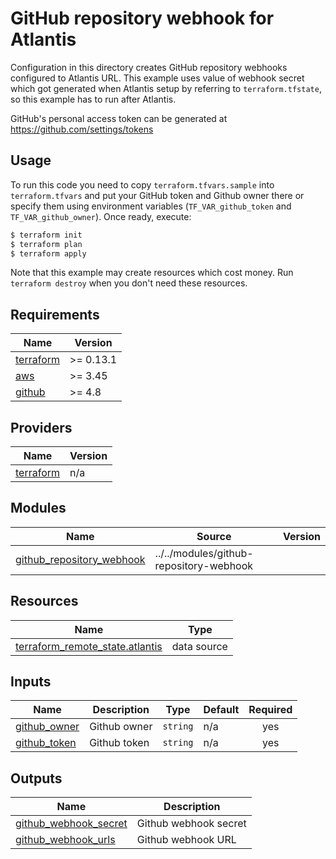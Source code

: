 # GitHub repository webhook for Atlantis

Configuration in this directory creates GitHub repository webhooks configured to Atlantis URL. This example uses value of webhook secret which got generated when Atlantis setup by referring to `terraform.tfstate`, so this example has to run after Atlantis.

GitHub's personal access token can be generated at https://github.com/settings/tokens

## Usage

To run this code you need to copy `terraform.tfvars.sample` into `terraform.tfvars` and put your GitHub token and Github owner there or specify them using environment variables (`TF_VAR_github_token` and `TF_VAR_github_owner`). Once ready, execute:

```bash
$ terraform init
$ terraform plan
$ terraform apply
```

Note that this example may create resources which cost money. Run `terraform destroy` when you don't need these resources.

<!-- BEGINNING OF PRE-COMMIT-TERRAFORM DOCS HOOK -->
## Requirements

| Name | Version |
|------|---------|
| <a name="requirement_terraform"></a> [terraform](#requirement\_terraform) | >= 0.13.1 |
| <a name="requirement_aws"></a> [aws](#requirement\_aws) | >= 3.45 |
| <a name="requirement_github"></a> [github](#requirement\_github) | >= 4.8 |

## Providers

| Name | Version |
|------|---------|
| <a name="provider_terraform"></a> [terraform](#provider\_terraform) | n/a |

## Modules

| Name | Source | Version |
|------|--------|---------|
| <a name="module_github_repository_webhook"></a> [github\_repository\_webhook](#module\_github\_repository\_webhook) | ../../modules/github-repository-webhook |  |

## Resources

| Name | Type |
|------|------|
| [terraform_remote_state.atlantis](https://registry.terraform.io/providers/hashicorp/terraform/latest/docs/data-sources/remote_state) | data source |

## Inputs

| Name | Description | Type | Default | Required |
|------|-------------|------|---------|:--------:|
| <a name="input_github_owner"></a> [github\_owner](#input\_github\_owner) | Github owner | `string` | n/a | yes |
| <a name="input_github_token"></a> [github\_token](#input\_github\_token) | Github token | `string` | n/a | yes |

## Outputs

| Name | Description |
|------|-------------|
| <a name="output_github_webhook_secret"></a> [github\_webhook\_secret](#output\_github\_webhook\_secret) | Github webhook secret |
| <a name="output_github_webhook_urls"></a> [github\_webhook\_urls](#output\_github\_webhook\_urls) | Github webhook URL |
<!-- END OF PRE-COMMIT-TERRAFORM DOCS HOOK -->

